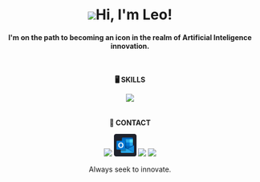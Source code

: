 # <h1 align="center"><img src="https://raw.githubusercontent.com/MartinHeinz/MartinHeinz/master/wave.gif" width="30px">Hi, I'm Leo!</h1>

#### <p align="center">I'm on the path to becoming an icon in the realm of Artificial Inteligence innovation.</p>
<br>

**<p align = "center">🖥️ SKILLS</p>**
  <div style="display: inline_block">
    <p align="center">
      <img src="https://skillicons.dev/icons?i=python,js,cs,cpp,html,css,java,dotnet,nodejs,mysql,postgres,ps,notion,obsidian,pycharm,vscode&perline=8" />
    </p>
    </p>
  </div>

  ##

  
**<p align = "center">📧 CONTACT</p>**
<div> 
   <p align="center">
  <a href="https://www.linkedin.com/in/leomdpaz" target="_blank"><img src="https://skillicons.dev/icons?i=linkedin" target="_blank"></a>
  <a href="mailto:leomacielpaz@hotmail.com" target="_blank"><img alt="[Icon]" height="45" width="45" src="https://github.com/gui-bus/TechIcons/blob/main/Dark/Outlook.svg" target="_blank"></a>
  <a href = "mailto:leomacielpaz@gmail.com"><img src="https://skillicons.dev/icons?i=gmail" target="_blank"></a>
  <a href="https://instagram.com/leomdpaz" target="_blank"><img src="https://img.shields.io/badge/-Instagram-%23E4405F?style=for-the-badge&logo=instagram&logoColor=white" target="_blank"></a> 
  </p>
</div>

<p align="center">Always seek to innovate.</p>
